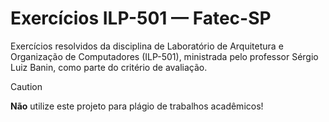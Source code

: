 # Exercícios ILP-501 — Fatec-SP

Exercícios resolvidos da disciplina de Laboratório de Arquitetura e Organização de Computadores (ILP-501),
ministrada pelo professor Sérgio Luiz Banin, como parte do critério de avaliação.

> [!CAUTION]
> **Não** utilize este projeto para plágio de trabalhos acadêmicos!
